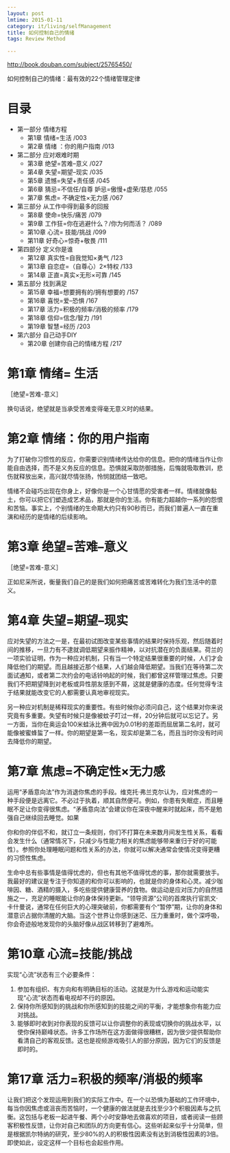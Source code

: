 ```yaml
---
layout: post
lmtime: 2015-01-11
category: it/living/selfManagement
title: 如何控制自己的情绪
tags: Review Method

---
```


http://book.douban.com/subject/25765450/

如何控制自己的情绪：最有效的22个情绪管理定律

# 目录

* 第一部分 情绪方程
    * 第1章 情绪=生活 /003
    * 第2章 情绪 ：你的用户指南 /013
* 第二部分 应对艰难时期
    * 第3章 绝望=苦难–意义 /027
    * 第4章 失望=期望–现实 /035
    * 第5章 遗憾=失望+责任感 /045
    * 第6章 猜忌=不信任/自尊 妒忌=傲慢+虚荣/慈悲 /055
    * 第7章 焦虑= 不确定性×无力感 /067
* 第三部分 从工作中得到最多的回报
    * 第8章 使命=快乐/痛苦 /079
    * 第9章 工作狂=你在逃避什么？/你为何而活？ /089
    * 第10章 心流= 技能/挑战 /099
    * 第11章 好奇心=惊奇+敬畏 /111
* 第四部分 定义你是谁
    * 第12章 真实性=自我觉知×勇气 /123
    * 第13章 自恋症=（自尊心）2×特权 /133
    * 第14章 正直=真实×无形×可靠 /145
* 第五部分 找到满足
    * 第15章 幸福=想要拥有的/拥有想要的 /157
    * 第16章 喜悦=爱–恐惧 /167
    * 第17章 活力=积极的频率/消极的频率 /179
    * 第18章 信仰=信念/智力 /191
    * 第19章 智慧=经历 /203
* 第六部分 自己动手DIY
    * 第20章 创建你自己的情绪方程 /217

# 第1章 情绪= 生活

［绝望=苦难-意义］

换句话说，绝望就是当承受苦难变得毫无意义时的结果。

# 第2章 情绪：你的用户指南
为了打破你习惯性的反应，你需要识别情绪传达给你的信息。把你的情绪当作让你能自由选择，而不是义务反应的信息。恐惧就采取防御措施，后悔就吸取教训，悲伤就释放出来，高兴就尽情张扬，怜悯就团结一致吧。

情绪不会碰巧出现在你身上，好像你是一个心甘情愿的受害者一样。情绪就像黏土，你可以把它们塑造成艺术品，那就是你的生活。你有能力超越你一系列的怨恨和苦恼。事实上，个别情绪的生命期大约只有90秒而已，而我们普遍人一直在重演和经历的是情绪的后续影响。

# 第3章 绝望=苦难–意义

［绝望=苦难-意义］

正如尼采所说，衡量我们自己的是我们如何把痛苦或苦难转化为我们生活中的意义。

# 第4章 失望=期望–现实
应对失望的方法之一是，在最初试图改变某些事情的结果时保持乐观，然后随着时间的推移，一旦力有不逮就调低期望来振作精神，以对抗潜在的负面结果。荷兰的一项实验证明，作为一种应对机制，只有当一个特定结果很重要的时候，人们才会降低他们的期望。而且越接近那个结果，人们越会降低期望。当我们在等待第二次面试通知，或者第二次约会的电话铃响起的时候，我们都曾这样管理过焦虑。只要我们不把期望降到对老板或异性朋友感到不屑，这就是健康的态度。任何觉得专注于结果就能改变它的人都需要认真地审视现实。

另一种应对机制是稀释现实的重要性。有些时候你必须问自己，这个结果对你来说究竟有多重要。失望有时候只是像被蚊子叮过一样，20分钟后就可以忘记了。另一方面，当你在奥运会100米蛙泳比赛中因为0.01秒的差距而屈居第二名时，就可能像被蜜蜂蜇了一样。你的期望是第一名，现实却是第二名，而且当时你没有时间去降低你的期望。

# 第7章 焦虑=不确定性×无力感
运用“矛盾意向法”作为消退你焦虑的手段。维克托·弗兰克尔认为，应对焦虑的一种手段便是远离它。不必过于执着，顺其自然便可。例如，你患有失眠症，而且睡眠不足让你变得很焦虑。“矛盾意向法”会建议你在深夜中醒来时就起床，而不是勉强自己继续回去睡觉。如果

你和你的伴侣不和，就订立一条规则，你们不打算在未来数月间发生性关系，看看会发生什么（通常情况下，只减少与性能力相关的焦虑能够带来重归于好的可能性）。参照你处理睡眠问题和性关系的办法，你就可以解决通常会使情况变得更糟的习惯性焦虑。

生命中总有些事情是值得忧虑的，但也有其他不值得忧虑的事，那你就需要放手。我最好的建议是专注于你知道的和你可以影响的，也就是你的身体和心灵。减少咖啡因、糖、酒精的摄入，多吃些提供健康营养的食物。做运动是应对压力的自然措施之一，充足的睡眠能让你的身体保持更新。“领导资源”公司的首席执行官凯文·卡什曼说，通常在任何巨大的心理突破前，你都需要有个“暂停”期，让你的身体和潜意识占据你清醒的大脑。当这个世界让你感到迷茫、压力重重时，做个深呼吸，你会奇迹般地发现你的头脑好像从战区转移到了避难所。

# 第10章 心流=技能/挑战
实现“心流”状态有三个必要条件：

1. 参加有组织、有方向和有明确目标的活动。这就是为什么游戏和运动能实现“心流”状态而看电视却不行的原因。
2. 保持你所感知到的挑战和你所感知到的技能之间的平衡，才能想象你有能力应对挑战。
3. 能够即时收到对你表现的反馈可以让你调整你的表现或切换你的挑战水平，以使你保持巅峰状态。许多工作场所在这方面做得很糟糕，因为很少提供帮助你看清自己的客观反馈。这也是视频游戏吸引人的部分原因，因为它们的反馈是即时的。

# 第17章 活力=积极的频率/消极的频率
让我们把这个发现运用到我们的实际工作中。在一个以恐惧为基础的工作环境中，每当你因焦虑或沮丧而苦恼时，一个健康的做法就是去找至少3个积极因素与之抗衡。这包括与老板一起进午餐、两个小时安静地去做喜欢的项目，或者阅读一些顾客积极性反馈，让你对自己和团队的方向更有信心。这些听起来似乎十分简单，但是根据凯尔特纳的研究，至少80%的人的积极性因素没有达到消极性因素的3倍。即使如此，设定这样一个目标也会起些作用。
